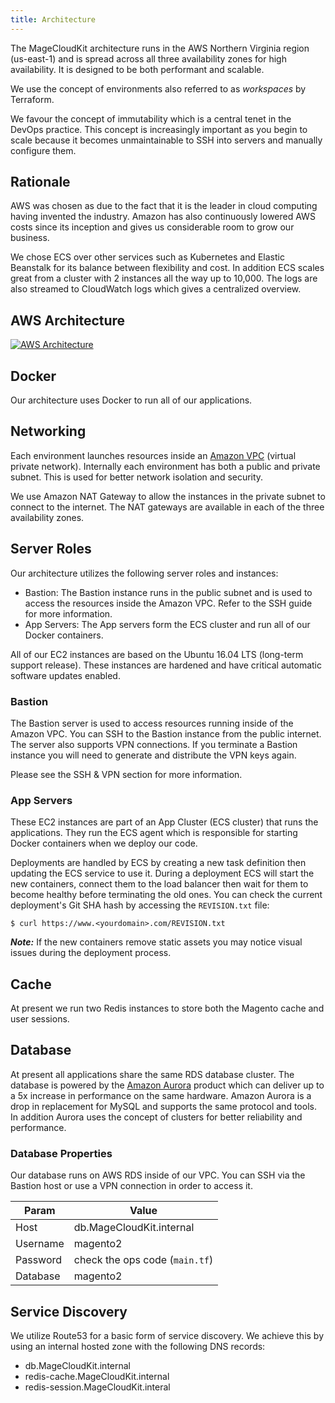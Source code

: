 ```yaml
---
title: Architecture
---
```


The MageCloudKit architecture runs in the AWS Northern Virginia region (us-east-1) and is spread
across all three availability zones for high availability. It is designed to be both
performant and scalable.

We use the concept of environments also referred to as *workspaces* by Terraform.

We favour the concept of immutability which is a central tenet in the DevOps practice.
This concept is increasingly important as you begin to scale because it becomes
unmaintainable to SSH into servers and manually configure them.

## Rationale

AWS was chosen as due to the fact that it is the leader in cloud computing having
invented the industry. Amazon has also continuously lowered AWS costs since its
inception and gives us considerable room to grow our business.

We chose ECS over other services such as Kubernetes and Elastic Beanstalk for its
balance between flexibility and cost. In addition ECS scales great from a cluster
with 2 instances all the way up to 10,000. The logs are also streamed to CloudWatch
logs which gives a centralized overview.

## AWS Architecture

[![AWS Architecture](aws_architecture.png)](aws_architecture.png)

## Docker

Our architecture uses Docker to run all of our applications.

## Networking

Each environment launches resources inside an [Amazon VPC](https://aws.amazon.com/vpc/)
(virtual private network). Internally each environment has both a public and private
subnet. This is used for better network isolation and security.

We use Amazon NAT Gateway to allow the instances in the private subnet to connect to the
internet. The NAT gateways are available in each of the three availability zones.

## Server Roles

Our architecture utilizes the following server roles and instances:

 - Bastion: The Bastion instance runs in the public subnet and is used to access the resources inside the Amazon VPC. Refer to the SSH guide for more information.
 - App Servers: The App servers form the ECS cluster and run all of our Docker containers.

All of our EC2 instances are based on the Ubuntu 16.04 LTS (long-term support release). These instances
are hardened and have critical automatic software updates enabled.

### Bastion

The Bastion server is used to access resources running inside of the Amazon VPC.
You can SSH to the Bastion instance from the public internet. The server
also supports VPN connections. If you terminate a Bastion instance you will need to
generate and distribute the VPN keys again.

Please see the SSH & VPN section for more information.

### App Servers

These EC2 instances are part of an App Cluster (ECS cluster) that runs the applications.
They run the ECS agent which is responsible for starting Docker containers when
we deploy our code.

Deployments are handled by ECS by creating a new task definition then updating the
ECS service to use it. During a deployment ECS will start the new containers,
connect them to the load balancer then wait for them to become healthy before
terminating the old ones. You can check the current deployment's Git SHA hash
by accessing the `REVISION.txt` file:

    $ curl https://www.<yourdomain>.com/REVISION.txt

***Note:*** If the new containers remove static assets you may notice visual issues
during the deployment process.

## Cache

At present we run two Redis instances to store both the Magento cache and user
sessions.

## Database

At present all applications share the same RDS database cluster. The database is
powered by the [Amazon Aurora](https://aws.amazon.com/rds/aurora/details/mysql-details/)
product which can deliver up to a 5x increase in performance on the same hardware.
Amazon Aurora is a drop in replacement for MySQL and supports the same protocol
and tools. In addition Aurora uses the concept of clusters for better reliability
and performance.

### Database Properties

Our database runs on AWS RDS inside of our VPC. You can SSH via the Bastion host
or use a VPN connection in order to access it.

| Param         | Value                          |
| ------------- | ------------------------------ |
| Host          | db.MageCloudKit.internal              |
| Username      | magento2                       |
| Password      | check the ops code (`main.tf`) |
| Database      | magento2                       |

## Service Discovery

We utilize Route53 for a basic form of service discovery. We achieve this by using an
internal hosted zone with the following DNS records:

 * db.MageCloudKit.internal
 * redis-cache.MageCloudKit.internal
 * redis-session.MageCloudKit.interal
